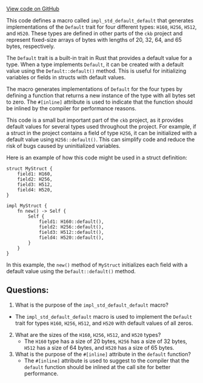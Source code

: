 [View code on GitHub](https://github.com/nervosnetwork/ckb/util/fixed-hash/core/src/std_default.rs)

This code defines a macro called `impl_std_default_default` that generates implementations of the `Default` trait for four different types: `H160`, `H256`, `H512`, and `H520`. These types are defined in other parts of the `ckb` project and represent fixed-size arrays of bytes with lengths of 20, 32, 64, and 65 bytes, respectively.

The `Default` trait is a built-in trait in Rust that provides a default value for a type. When a type implements `Default`, it can be created with a default value using the `Default::default()` method. This is useful for initializing variables or fields in structs with default values.

The macro generates implementations of `Default` for the four types by defining a function that returns a new instance of the type with all bytes set to zero. The `#[inline]` attribute is used to indicate that the function should be inlined by the compiler for performance reasons.

This code is a small but important part of the `ckb` project, as it provides default values for several types used throughout the project. For example, if a struct in the project contains a field of type `H256`, it can be initialized with a default value using `H256::default()`. This can simplify code and reduce the risk of bugs caused by uninitialized variables.

Here is an example of how this code might be used in a struct definition:

```
struct MyStruct {
    field1: H160,
    field2: H256,
    field3: H512,
    field4: H520,
}

impl MyStruct {
    fn new() -> Self {
        Self {
            field1: H160::default(),
            field2: H256::default(),
            field3: H512::default(),
            field4: H520::default(),
        }
    }
}
```

In this example, the `new()` method of `MyStruct` initializes each field with a default value using the `Default::default()` method.
## Questions: 
 1. What is the purpose of the `impl_std_default_default` macro?
   - The `impl_std_default_default` macro is used to implement the `Default` trait for types `H160`, `H256`, `H512`, and `H520` with default values of all zeros.
2. What are the sizes of the `H160`, `H256`, `H512`, and `H520` types?
   - The `H160` type has a size of 20 bytes, `H256` has a size of 32 bytes, `H512` has a size of 64 bytes, and `H520` has a size of 65 bytes.
3. What is the purpose of the `#[inline]` attribute in the `default` function?
   - The `#[inline]` attribute is used to suggest to the compiler that the `default` function should be inlined at the call site for better performance.